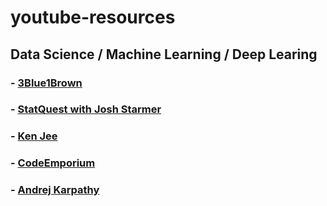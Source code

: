 # youtube-resources

## Data Science / Machine Learning / Deep Learing

### - [3Blue1Brown](https://www.youtube.com/@3blue1brown/playlists)
### - [StatQuest with Josh Starmer](https://www.youtube.com/@statquest/playlists)
### - [Ken Jee](https://www.youtube.com/@KenJee_ds/playlists)
### - [CodeEmporium](https://www.youtube.com/@CodeEmporium/playlists)
### - [Andrej Karpathy](https://www.youtube.com/@AndrejKarpathy/playlists)
### 
